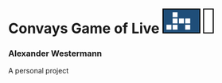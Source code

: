 # Convays Game of Live <img src="./documents/art/logo.png" height="50">

### Alexander Westermann

A personal project
